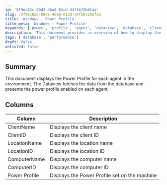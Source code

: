 ```yaml
---
id: '5f9ec82c-89d2-46a8-81cd-34f1b72b6faa'
slug: /5f9ec82c-89d2-46a8-81cd-34f1b72b6faa
title: 'Windows - Power Profile'
title_meta: 'Windows - Power Profile'
keywords: ['power', 'profile', 'agent', 'dataview', 'database', 'client', 'computer']
description: 'This document provides an overview of how to display the power profile for each agent in the environment. It details the data fetched from the database and how it is presented in a dataview format, including descriptions of each column displayed.'
tags: ['database', 'performance']
draft: false
unlisted: false
---
```


## Summary

This document displays the Power Profile for each agent in the environment. The Dataview fetches the data from the database and presents the power profile enabled on each agent.

## Columns

| Column         | Description                                         |
|----------------|-----------------------------------------------------|
| ClientName     | Displays the client name                            |
| ClientID       | Displays the client ID                              |
| LocationName   | Displays the location name                          |
| LocationID     | Displays the location ID                            |
| ComputerName   | Displays the computer name                          |
| ComputerID     | Displays the computer ID                            |
| Power Profile   | Displays the Power Profile set on the machine      |
